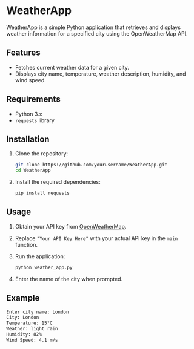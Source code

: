 # WeatherApp

WeatherApp is a simple Python application that retrieves and displays weather information for a specified city using the OpenWeatherMap API.

## Features

- Fetches current weather data for a given city.
- Displays city name, temperature, weather description, humidity, and wind speed.

## Requirements

- Python 3.x
- `requests` library

## Installation

1. Clone the repository:

    ```sh
    git clone https://github.com/yourusername/WeatherApp.git
    cd WeatherApp
    ```

2. Install the required dependencies:

    ```sh
    pip install requests
    ```

## Usage

1. Obtain your API key from [OpenWeatherMap](https://openweathermap.org/api).

2. Replace `"Your API Key Here"` with your actual API key in the `main` function.

3. Run the application:

    ```sh
    python weather_app.py
    ```

4. Enter the name of the city when prompted.

## Example

```sh
Enter city name: London
City: London
Temperature: 15°C
Weather: light rain
Humidity: 82%
Wind Speed: 4.1 m/s
